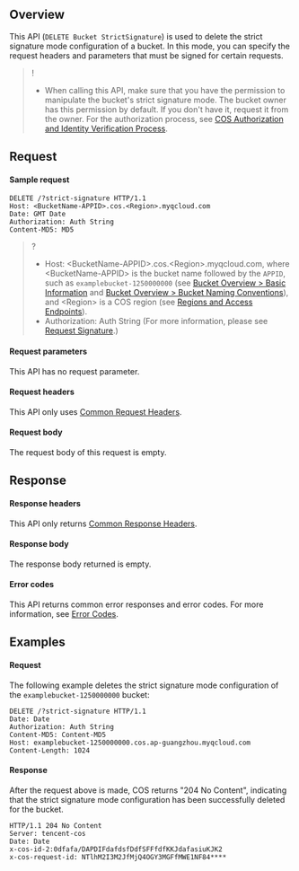 
## Overview

This API (`DELETE Bucket StrictSignature`) is used to delete the strict signature mode configuration of a bucket. In this mode, you can specify the request headers and parameters that must be signed for certain requests.

> !
>
> - When calling this API, make sure that you have the permission to manipulate the bucket's strict signature mode. The bucket owner has this permission by default. If you don't have it, request it from the owner. For the authorization process, see [COS Authorization and Identity Verification Process](https://intl.cloud.tencent.com/document/product/436/45228).


## Request

#### Sample request

```shell
DELETE /?strict-signature HTTP/1.1
Host: <BucketName-APPID>.cos.<Region>.myqcloud.com
Date: GMT Date
Authorization: Auth String
Content-MD5: MD5
```

>? 
>
> - Host: &lt;BucketName-APPID>.cos.&lt;Region>.myqcloud.com, where &lt;BucketName-APPID> is the bucket name followed by the `APPID`, such as `examplebucket-1250000000` (see [Bucket Overview > Basic Information](https://intl.cloud.tencent.com/document/product/436/38493) and [Bucket Overview > Bucket Naming Conventions](https://intl.cloud.tencent.com/document/product/436/13312)), and &lt;Region> is a COS region (see [Regions and Access Endpoints](https://www.tencentcloud.com/document/product/436/6224)).
>- Authorization: Auth String (For more information, please see [Request Signature](https://intl.cloud.tencent.com/document/product/436/7778).)

#### Request parameters

This API has no request parameter.

#### Request headers

This API only uses [Common Request Headers](https://intl.cloud.tencent.com/document/product/436/7728).

#### Request body

The request body of this request is empty.

## Response

#### Response headers

This API only returns [Common Response Headers](https://intl.cloud.tencent.com/document/product/436/7729).

#### Response body

The response body returned is empty.
      

#### Error codes

This API returns common error responses and error codes. For more information, see [Error Codes](https://intl.cloud.tencent.com/document/product/436/7730).

## Examples

#### Request

The following example deletes the strict signature mode configuration of the `examplebucket-1250000000` bucket:


```shell
DELETE /?strict-signature HTTP/1.1
Date: Date
Authorization: Auth String
Content-MD5: Content-MD5
Host: examplebucket-1250000000.cos.ap-guangzhou.myqcloud.com
Content-Length: 1024
```

#### Response

After the request above is made, COS returns "204 No Content", indicating that the strict signature mode configuration has been successfully deleted for the bucket.

```shell
HTTP/1.1 204 No Content 
Server: tencent-cos
Date: Date
x-cos-id-2:0dfafa/DAPDIFdafdsfDdfSFFfdfKKJdafasiuKJK2
x-cos-request-id: NTlhM2I3M2JfMjQ4OGY3MGFfMWE1NF84****
```
